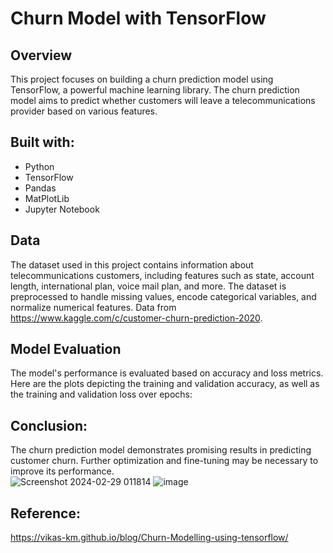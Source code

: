 # Churn Model with TensorFlow

## Overview
This project focuses on building a churn prediction model using TensorFlow, a powerful machine learning library. The churn prediction model aims to predict whether customers will leave a telecommunications provider based on various features.

## Built with:
- Python
- TensorFlow
- Pandas
- MatPlotLib
- Jupyter Notebook

## Data
The dataset used in this project contains information about telecommunications customers, including features such as state, account length, international plan, voice mail plan, and more. The dataset is preprocessed to handle missing values, encode categorical variables, and normalize numerical features. Data from https://www.kaggle.com/c/customer-churn-prediction-2020.

## Model Evaluation
The model's performance is evaluated based on accuracy and loss metrics. Here are the plots depicting the training and validation accuracy, as well as the training and validation loss over epochs:

## Conclusion:
The churn prediction model demonstrates promising results in predicting customer churn. Further optimization and fine-tuning may be necessary to improve its performance.<br />
![Screenshot 2024-02-29 011814](https://github.com/DeZhaysun/Churn-Model-with-TensorFlow/assets/61562373/43ad8a4d-0c21-4694-a82f-ccd968e1fe6f)
![image](https://github.com/DeZhaysun/Churn-Model-with-TensorFlow/assets/61562373/11e6cad8-9d17-40ca-95ee-c115a46ddd1b)

## Reference:
https://vikas-km.github.io/blog/Churn-Modelling-using-tensorflow/
